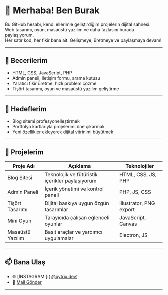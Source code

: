 # 👋 Merhaba! Ben Burak

Bu GitHub hesabı, kendi ellerimle geliştirdiğim projelerin dijital sahnesi.  
Web tasarımı, oyun, masaüstü yazılım ve daha fazlasını burada paylaşıyorum.  
Her satır kod, her fikir bana ait. Gelişmeye, üretmeye ve paylaşmaya devam!

---

## 🚀 Becerilerim

- HTML, CSS, JavaScript, PHP
- Admin paneli, iletişim formu, arama kutusu
- Yaratıcı fikir üretme, hızlı problem çözme
- Tişört tasarımı, oyun ve masaüstü yazılım geliştirme

---

## 🎯 Hedeflerim

- Blog sitemi profesyonelleştirmek  
- Portfolyo kartlarıyla projelerimi öne çıkarmak  
- Yeni özellikler ekleyerek dijital vitrinimi büyütmek

---

## 📂 Projelerim

| Proje Adı         | Açıklama                                      | Teknolojiler             |
|------------------|-----------------------------------------------|--------------------------|
| Blog Sitesi      | Teknolojik ve fütüristik içerikler paylaşıyorum | HTML, CSS, JS, PHP       |
| Admin Paneli     | İçerik yönetimi ve kontrol paneli               | PHP, JS, CSS             |
| Tişört Tasarımı  | Dijital baskıya uygun özgün tasarımlar         | Illustrator, PNG export  |
| Mini Oyun        | Tarayıcıda çalışan eğlenceli oyunlar            | JavaScript, Canvas       |
| Masaüstü Yazılım | Basit araçlar ve yardımcı uygulamalar           | Electron, JS             |

---

## 📫 Bana Ulaş

- 🌐 [İNSTAGRAM ]:( [@bytrix.dev](https://www.instagram.com/bytrix.dev/))
- 📧 [Mail Gönder](burakaydin0440@gmail.com)


---
